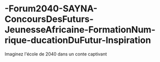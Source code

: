 # -Forum2040-SAYNA-ConcoursDesFuturs-JeunesseAfricaine-FormationNum-rique-ducationDuFutur-Inspiration
Imaginez l'école de 2040 dans un conte captivant
